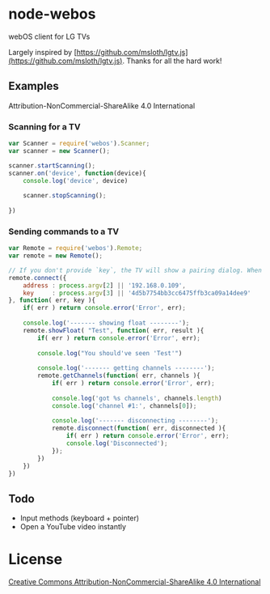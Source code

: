 # node-webos
webOS client for LG TVs

Largely inspired by [https://github.com/msloth/lgtv.js](https://github.com/msloth/lgtv.js). Thanks for all the hard work!

## Examples
 Attribution-NonCommercial-ShareAlike 4.0 International 

### Scanning for a TV

```javascript
var Scanner = require('webos').Scanner;
var scanner = new Scanner();

scanner.startScanning();
scanner.on('device', function(device){
	console.log('device', device)
	
	scanner.stopScanning();
	
})
```

### Sending commands to a TV

```javascript
var Remote = require('webos').Remote;
var remote = new Remote();

// If you don't provide `key`, the TV will show a pairing dialog. When pressed OK, the callback's 2nd parameter will be your new key.
remote.connect({
	address	: process.argv[2] || '192.168.0.109',
	key		: process.argv[3] || '4d5b7754bb3cc6475ffb3ca09a14dee9'
}, function( err, key ){
	if( err ) return console.error('Error', err);
	
	console.log('------- showing float --------');
	remote.showFloat( "Test", function( err, result ){
		if( err ) return console.error('Error', err);
		
		console.log("You should've seen 'Test'")	
		
		console.log('------- getting channels --------');
		remote.getChannels(function( err, channels ){
			if( err ) return console.error('Error', err);	
		
			console.log('got %s channels', channels.length)
			console.log('channel #1:', channels[0]);
			
			console.log('------- disconnecting --------');
			remote.disconnect(function( err, disconnected ){
				if( err ) return console.error('Error', err);
				console.log('Disconnected');			
			});
		})
	})
})
```

## Todo
* Input methods (keyboard + pointer)
* Open a YouTube video instantly

# License
[Creative Commons Attribution-NonCommercial-ShareAlike 4.0 International](http://creativecommons.org/licenses/by-nc-sa/4.0/)